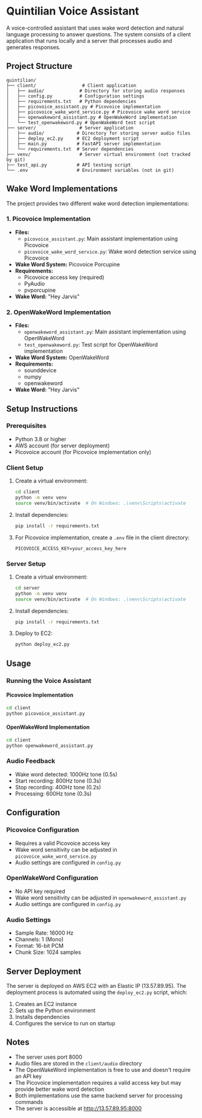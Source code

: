 # Quintilian Voice Assistant

A voice-controlled assistant that uses wake word detection and natural language processing to answer questions. The system consists of a client application that runs locally and a server that processes audio and generates responses.

## Project Structure

```
quintilian/
├── client/                 # Client application
│   ├── audio/             # Directory for storing audio responses
│   ├── config.py          # Configuration settings
│   ├── requirements.txt   # Python dependencies
│   ├── picovoice_assistant.py # Picovoice implementation
│   ├── picovoice_wake_word_service.py # Picovoice wake word service
│   ├── openwakeword_assistant.py # OpenWakeWord implementation
│   └── test_openwakeword.py # OpenWakeWord test script
├── server/                # Server application
│   ├── audio/            # Directory for storing server audio files
│   ├── deploy_ec2.py     # EC2 deployment script
│   ├── main.py           # FastAPI server implementation
│   └── requirements.txt  # Server dependencies
├── venv/                  # Server virtual environment (not tracked by git)
├── test_api.py           # API testing script
└── .env                  # Environment variables (not in git)
```

## Wake Word Implementations

The project provides two different wake word detection implementations:

### 1. Picovoice Implementation
- **Files:**
  - `picovoice_assistant.py`: Main assistant implementation using Picovoice
  - `picovoice_wake_word_service.py`: Wake word detection service using Picovoice
- **Wake Word System:** Picovoice Porcupine
- **Requirements:**
  - Picovoice access key (required)
  - PyAudio
  - pvporcupine
- **Wake Word:** "Hey Jarvis"

### 2. OpenWakeWord Implementation
- **Files:**
  - `openwakeword_assistant.py`: Main assistant implementation using OpenWakeWord
  - `test_openwakeword.py`: Test script for OpenWakeWord implementation
- **Wake Word System:** OpenWakeWord
- **Requirements:**
  - sounddevice
  - numpy
  - openwakeword
- **Wake Word:** "Hey Jarvis"

## Setup Instructions

### Prerequisites
- Python 3.8 or higher
- AWS account (for server deployment)
- Picovoice account (for Picovoice implementation only)

### Client Setup
1. Create a virtual environment:
   ```bash
   cd client
   python -m venv venv
   source venv/bin/activate  # On Windows: .\venv\Scripts\activate
   ```

2. Install dependencies:
   ```bash
   pip install -r requirements.txt
   ```

3. For Picovoice implementation, create a `.env` file in the client directory:
   ```
   PICOVOICE_ACCESS_KEY=your_access_key_here
   ```

### Server Setup
1. Create a virtual environment:
   ```bash
   cd server
   python -m venv venv
   source venv/bin/activate  # On Windows: .\venv\Scripts\activate
   ```

2. Install dependencies:
   ```bash
   pip install -r requirements.txt
   ```

3. Deploy to EC2:
   ```bash
   python deploy_ec2.py
   ```

## Usage

### Running the Voice Assistant

#### Picovoice Implementation
```bash
cd client
python picovoice_assistant.py
```

#### OpenWakeWord Implementation
```bash
cd client
python openwakeword_assistant.py
```

### Audio Feedback
- Wake word detected: 1000Hz tone (0.5s)
- Start recording: 800Hz tone (0.3s)
- Stop recording: 400Hz tone (0.2s)
- Processing: 600Hz tone (0.3s)

## Configuration

### Picovoice Configuration
- Requires a valid Picovoice access key
- Wake word sensitivity can be adjusted in `picovoice_wake_word_service.py`
- Audio settings are configured in `config.py`

### OpenWakeWord Configuration
- No API key required
- Wake word sensitivity can be adjusted in `openwakeword_assistant.py`
- Audio settings are configured in `config.py`

### Audio Settings
- Sample Rate: 16000 Hz
- Channels: 1 (Mono)
- Format: 16-bit PCM
- Chunk Size: 1024 samples

## Server Deployment

The server is deployed on AWS EC2 with an Elastic IP (13.57.89.95). The deployment process is automated using the `deploy_ec2.py` script, which:
1. Creates an EC2 instance
2. Sets up the Python environment
3. Installs dependencies
4. Configures the service to run on startup

## Notes
- The server uses port 8000
- Audio files are stored in the `client/audio` directory
- The OpenWakeWord implementation is free to use and doesn't require an API key
- The Picovoice implementation requires a valid access key but may provide better wake word detection
- Both implementations use the same backend server for processing commands
- The server is accessible at http://13.57.89.95:8000 